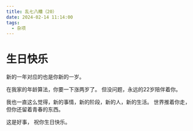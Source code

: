 ```yaml
---
title: 乱七八糟（20）
date: 2024-02-14 11:14:00
tags:
  - 杂项
---
```


# 生日快乐
新的一年对应的也是你新的一岁。

在我家的年龄算法，你要一下涨两岁了。 但没问题，永远的22岁陪伴着你。

我也一直这么觉得，新的事情，新的阶段，新的人，新的生活。 世界推着你走，但你还留着青春的东西。

这是好事， 祝你生日快乐。